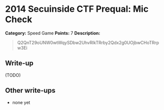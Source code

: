 # 2014 Secuinside CTF Prequal: Mic Check

**Category:** Speed Game
**Points:** 7
**Description:** 

> Q2QnT29oUNW0wtWqySDbw2UhvRIkTRrby2Qdx2g0UOjbwCHoTRrpw3Ei

## Write-up

(TODO)

## Other write-ups

* none yet
